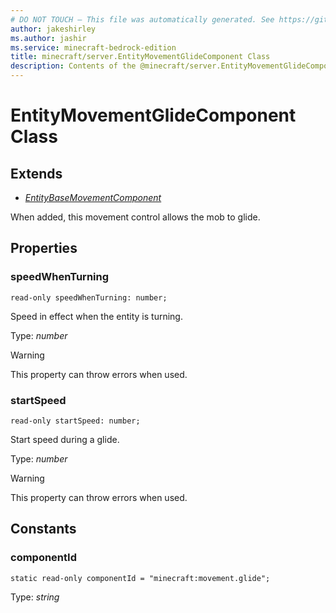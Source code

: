 ```yaml
---
# DO NOT TOUCH — This file was automatically generated. See https://github.com/mojang/minecraftapidocsgenerator to modify descriptions, examples, etc.
author: jakeshirley
ms.author: jashir
ms.service: minecraft-bedrock-edition
title: minecraft/server.EntityMovementGlideComponent Class
description: Contents of the @minecraft/server.EntityMovementGlideComponent class.
---
```

# EntityMovementGlideComponent Class

## Extends
- [*EntityBaseMovementComponent*](EntityBaseMovementComponent.md)

When added, this movement control allows the mob to glide.

## Properties

### **speedWhenTurning**
`read-only speedWhenTurning: number;`

Speed in effect when the entity is turning.

Type: *number*

> [!WARNING]
> This property can throw errors when used.

### **startSpeed**
`read-only startSpeed: number;`

Start speed during a glide.

Type: *number*

> [!WARNING]
> This property can throw errors when used.

## Constants

### **componentId**
`static read-only componentId = "minecraft:movement.glide";`

Type: *string*

